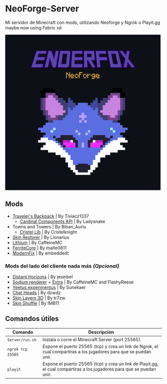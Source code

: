 # NeoForge-Server
Mi servidor de Minecraft con mods, utilizando Neoforge y Ngrok o Playit.gg maybe now using Fabric xd

![](/Demo%20assets/full-enderfox.png)  
  
## Mods 
- [Traveler's Backpack](https://modrinth.com/mod/travelersbackpack) | By Tiviacz1337
    - [Cardinal Components API](https://modrinth.com/mod/cardinal-components-api) | By Ladysnake
- Towns and Towers | By Biban_Auriu
    - [Cristel Lib](https://modrinth.com/mod/cristel-lib) | By Cristelknight
- [Skin Restorer](https://modrinth.com/mod/skinrestorer) | By Lionarius
- [Lithium](https://modrinth.com/mod/lithium) | By CaffeineMC
- [FerriteCore](https://modrinth.com/mod/ferrite-core) | By malte0811
- [ModernFix](https://modrinth.com/mod/modernfix) | By embeddedt
  
### Mods del lado del cliente nada más _(Opcional)_
- [Distant Horizons](https://modrinth.com/mod/distanthorizons) | By jeseibel
- [Sodium renderer](https://modrinth.com/mod/sodium) + [Extra](https://modrinth.com/mod/sodium-extra) | By CaffeineMC and FlashyReese
- [Yeetus experimentus](https://modrinth.com/mod/yeetus-experimentus) | By Sunekaer
- [Chat Heads](https://modrinth.com/mod/chat-heads) | By dzwdz
- [Skin Layers 3D](https://modrinth.com/mod/3dskinlayers) | By tr7zw
- [Skin Shuffle](https://modrinth.com/mod/skinshuffle) | By IMB11

## Comandos útiles

| Comando                  | Descripción                                      |
|--------------------------|--------------------------------------------------|
| `Server/run.sh`               | Instala o corre el Minecraft Server (port 25565). |
| `ngrok tcp 25565`        | Expone el puerto 25565 (tcp) y crea un link de Ngrok, el cual compartiras a los jugadores para que se puedan unir. |
| `playit`                 | Expone el puerto 25565 (tcp) y crea un link de Playit.gg, el cual compartiras a los jugadores para que se puedan unir.   |
